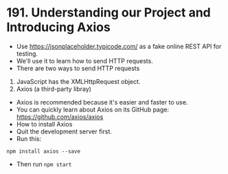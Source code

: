 # 191. Understanding our Project and Introducing Axios
- Use https://jsonplaceholder.typicode.com/ as a fake online REST API for testing. 
- We'll use it to learn how to send HTTP requests.
- There are two ways to send HTTP requests
1. JavaScript has the XMLHttpRequest object. 
2. Axios (a third-party libray)
- Axios is recommended because it's easier and faster to use. 
- You can quickly learn about Axios on its GitHub page: https://github.com/axios/axios
- How to install Axios
- Quit the development server first.
- Run this:
```shell
npm install axios --save
```
- Then run `npm start`